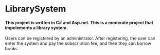# LibrarySystem

#### This project is written in C# and Asp.net. This is a moderate project that impelements a library system.

Users can be registered by an administrator. After registering, the user can enter the system and pay the subscription fee, and then they can borrow books.
